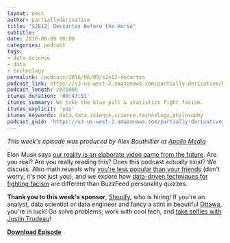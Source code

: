 ```yaml
---
layout: post
author: partiallyderivative
title: "S2E12: Descartes Before the Horse"
subtitle: 
date: 2016-06-09 00:00
categories: podcast
tags:
- data science
- data
- technology
permalink: /podcast/2016/06/09/s2e12-decartes
podcast_link: https://s3-us-west-2.amazonaws.com/partially-derivative/Partially_Derivative_S2E12.mp3
podcast_length: 2871000
itunes_duration: '00:47:51'
itunes_summary: We take the blue pill & statistics fight facism.
itunes_explicit: 'yes'
itunes_keywords: data,data science,science,technology,philosophy
podcast_guid: 'https://s3-us-west-2.amazonaws.com/partially-derivative/Partially_Derivative_S2E12.mp3'
---
```


*This week's episode was produced by Alex Bouthillier at [Apollo Media](http://apollomedia.co/)*

Elon Musk says [our reality is an elaborate video game from the future](http://www.vox.com/2016/6/2/11837608/elon-musk-simulation-argument). Are you real? Are you really reading this? Does this podcast actually exist? We discuss. Also math reveals why [you're less popular than your friends](https://www.washingtonpost.com/news/wonk/wp/2016/05/27/why-youre-actually-less-popular-than-your-friends/) (don't worry, it's not just you), and we expore how [data-driven techniques for fighting facism](http://arstechnica.com/science/2016/06/how-world-war-ii-scientists-invented-a-data-driven-approach-to-fighting-fascism/) are different than BuzzFeed personality quizzes.  

**Thank you to this week's sponsor**, [Shopify](https://www.shopify.com/), who is hiring! If you're an analyst, data scientist or data engineer and fancy a stint in beautiful [Ottawa](https://en.wikipedia.org/wiki/Ottawa), you're in luck! Go solve problems, work with cool tech, and [take selfies with Justin Trudeau](http://i.cbc.ca/1.3244628.1443212897!/fileImage/httpImage/image.jpg_gen/derivatives/4x3_620/fedelxn-conservatives-20150920.jpg)!  

[**Download Episode**](https://s3-us-west-2.amazonaws.com/partially-derivative/Partially_Derivative_S2E12.mp3)
